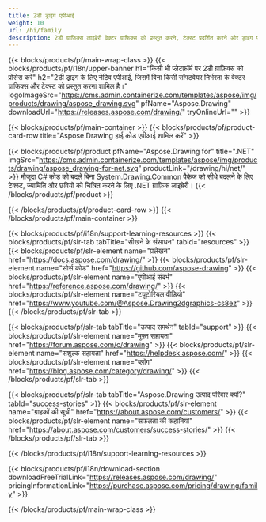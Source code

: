 ```yaml
---
title: 2डी ड्राइंग एपीआई
weight: 10
url: /hi/family
description: 2डी ग्राफ़िक्स लाइब्रेरी वेक्टर ग्राफ़िक्स को प्रस्तुत करने, टेक्स्ट प्रदर्शित करने और ड्राइंग परिणामों को आमतौर पर उपयोग किए जाने वाले ग्राफ़िक्स फ़ाइल स्वरूपों में सहेजने के लिए है
---
```


{{< blocks/products/pf/main-wrap-class >}}
{{< blocks/products/pf/i18n/upper-banner h1="किसी भी प्लेटफ़ॉर्म पर 2डी ग्राफ़िक्स को प्रोसेस करें" h2="2डी ड्राइंग के लिए नेटिव एपीआई, जिसमें बिना किसी सॉफ्टवेयर निर्भरता के वेक्टर ग्राफिक्स और टेक्स्ट को प्रस्तुत करना शामिल है।" logoImageSrc="https://cms.admin.containerize.com/templates/aspose/img/products/drawing/aspose_drawing.svg" pfName="Aspose.Drawing" downloadUrl="https://releases.aspose.com/drawing/" tryOnlineUrl="" >}}

{{< blocks/products/pf/main-container >}}
{{< blocks/products/pf/product-card-row title="Aspose.Drawing हाई कोड एपीआई शामिल करें" >}}

{{< blocks/products/pf/product pfName="Aspose.Drawing for" title=".NET" imgSrc="https://cms.admin.containerize.com/templates/aspose/img/products/drawing/aspose_drawing-for-net.svg" productLink="/drawing/hi/net/" >}}
मौजूदा C# कोड को बदले बिना System.Drawing.Common पैकेज को सीधे बदलने के लिए टेक्स्ट, ज्यामिति और छवियों को चित्रित करने के लिए .NET ग्राफ़िक लाइब्रेरी।
{{< /blocks/products/pf/product >}}

{{< /blocks/products/pf/product-card-row >}}
{{< /blocks/products/pf/main-container >}}

{{< blocks/products/pf/i18n/support-learning-resources >}}
{{< blocks/products/pf/slr-tab tabTitle="सीखने के संसाधन" tabId="resources" >}}
{{< blocks/products/pf/slr-element name="प्रलेखन" href="https://docs.aspose.com/drawing/" >}}
{{< blocks/products/pf/slr-element name="सोर्स कोड" href="https://github.com/aspose-drawing" >}}
{{< blocks/products/pf/slr-element name="एपीआई संदर्भ" href="https://reference.aspose.com/drawing/" >}}
{{< blocks/products/pf/slr-element name="ट्यूटोरियल वीडियो" href="https://www.youtube.com/@Aspose.Drawing2dgraphics-cs8ez" >}}
{{< /blocks/products/pf/slr-tab >}}

{{< blocks/products/pf/slr-tab tabTitle="उत्पाद समर्थन" tabId="support" >}}
{{< blocks/products/pf/slr-element name="मुफ़्त सहायता" href="https://forum.aspose.com/c/drawing" >}}
{{< blocks/products/pf/slr-element name="सशुल्क सहायता" href="https://helpdesk.aspose.com/" >}}
{{< blocks/products/pf/slr-element name="ब्लॉग" href="https://blog.aspose.com/category/drawing/" >}}
{{< /blocks/products/pf/slr-tab >}}

{{< blocks/products/pf/slr-tab tabTitle="Aspose.Drawing उत्पाद परिवार क्यों?" tabId="success-stories" >}}
{{< blocks/products/pf/slr-element name="ग्राहकों की सूची" href="https://about.aspose.com/customers/" >}}
{{< blocks/products/pf/slr-element name="सफलता की कहानियां" href="https://about.aspose.com/customers/success-stories/" >}}
{{< /blocks/products/pf/slr-tab >}}

{{< /blocks/products/pf/i18n/support-learning-resources >}}

{{< blocks/products/pf/i18n/download-section downloadFreeTrialLink="https://releases.aspose.com/drawing/" pricingInformationLink="https://purchase.aspose.com/pricing/drawing/family" >}}

{{< /blocks/products/pf/main-wrap-class >}}
